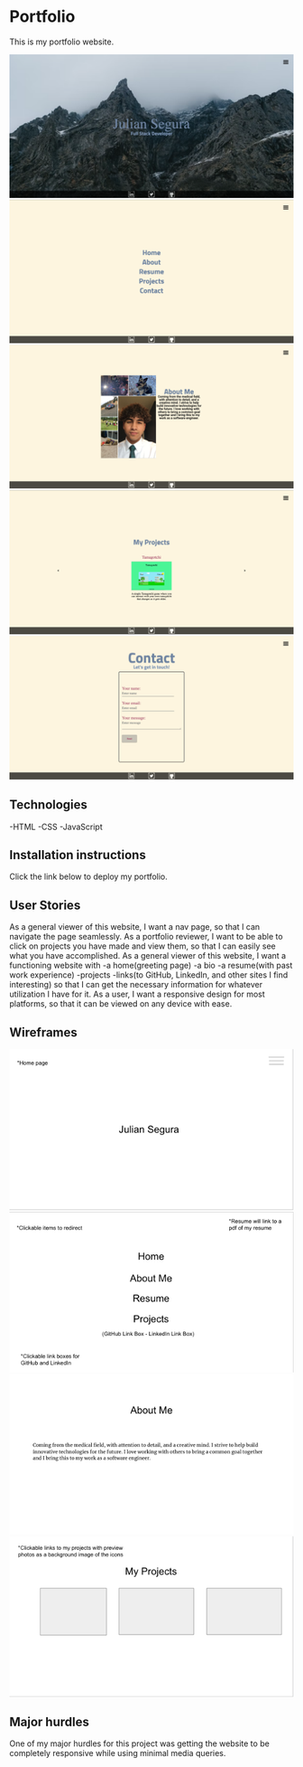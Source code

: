 # Portfolio

This is my portfolio website.

![](/Assets/home-page.png)
![](/Assets/nav-page.png)
![](/Assets/about-me-page.png)
![](/Assets/project-page.png)
![](/Assets/contact-page.png)

## Technologies

-HTML
-CSS
-JavaScript

## Installation instructions

Click the link below to deploy my portfolio.

## User Stories

As a general viewer of this website, I want a nav page, so that I can navigate the page seamlessly.
As a portfolio reviewer, I want to be able to click on projects you have made and view them, so that I can easily see what you have accomplished.
As a general viewer of this website, I want a functioning website with
-a home(greeting page)
-a bio
-a resume(with past work experience)
-projects
-links(to GitHub, LinkedIn, and other sites I find interesting)
so that I can get the necessary information for whatever utilization I have for it.
As a user, I want a responsive design for most platforms, so that it can be viewed on any device with ease.

## Wireframes

![](/Assets/Wireframe1.png)
![](/Assets/Wireframe2.png)
![](/Assets/Wireframe3.png)
![](/Assets/Wireframe4.png)

## Major hurdles

One of my major hurdles for this project was getting the website to be completely responsive while using minimal media queries.
